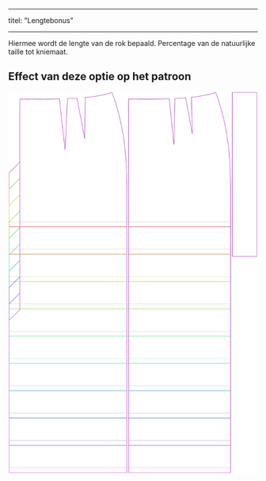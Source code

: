 - - -
titel: "Lengtebonus"
- - -

Hiermee wordt de lengte van de rok bepaald. Percentage van de natuurlijke taille tot kniemaat.

## Effect van deze optie op het patroon

![Deze afbeelding toont het effect van deze optie door meerdere varianten die een andere waarde hebben voor deze optie te vervangen](penelope_lengthbonus_sample.svg "Effect van deze optie op het patroon")

